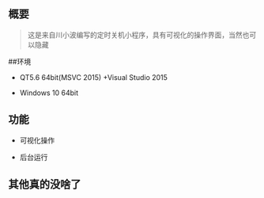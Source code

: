 ﻿## 概要
> 这是来自川小波编写的定时关机小程序，具有可视化的操作界面，当然也可以隐藏

##环境
* QT5.6 64bit(MSVC 2015) +Visual Studio 2015

* Windows 10 64bit

## 功能
* 可视化操作

* 后台运行

##  其他真的没啥了
